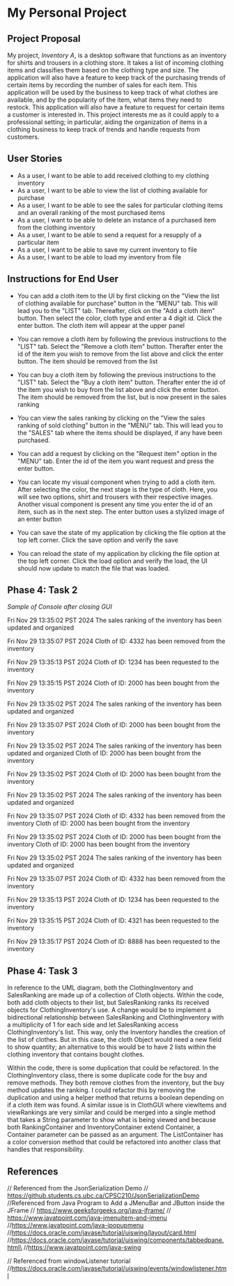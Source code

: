 # My Personal Project
## **Project Proposal**
My project, *Inventory A*, is a desktop software that functions as an inventory for shirts and trousers in a clothing store. It takes a list of incoming clothing items and classifies them based on the clothing type and size.  The application will also have a feature to keep track of the purchasing trends of certain items by recording the number of sales for each item. This application will be used by the business to keep track of what clothes are available, and by the popularity of the item, what items they need to restock. This application will also have a feature to request for certain items a customer is interested in. This project interests me as it could apply to a professional setting; in particular, aiding the organization of items in a clothing business to keep track of trends and handle requests from customers.


## **User Stories**
- As a user, I want to be able to add received clothing to my clothing inventory
- As a user, I want to be able to view the list of clothing available for purchase
- As a user, I want to be able to see the sales for particular clothing items and an overall ranking of the most purchased items
- As a user, I want to be able to delete an instance of a purchased item from the clothing inventory
- As a user, I want to be able to send a request for a resupply of a particular item
- As a user, I want to be able to save my current inventory to file
- As a user, I want to be able to load my inventory from file


## Instructions for End User

- You can  add a cloth item to the UI by first clicking on the "View the list of clothing available for purchase" button in the "MENU" tab. This will lead you to the "LIST" tab. Thereafter, click on the "Add a cloth item" button. Then select the color, cloth type and enter a 4 digit id. Click the enter button. The cloth item will appear at the upper panel
- You can remove a cloth item by following the previous instructions to the "LIST" tab. Select the "Remove a cloth item" button. Therafter enter the id of the item you wish to remove from the list above and click the enter button. The item should be removed from the list

- You can buy a cloth item by following the previous instructions to the "LIST" tab. Select the "Buy a cloth item" button. Therafter enter the id of the item you wish to buy from the list above and click the enter button. The item should be removed from the list, but is now present in the sales ranking

- You can view the sales ranking by clicking on the "View the sales ranking of sold clothing" button in the "MENU" tab. This will lead you to the "SALES" tab where the items should be displayed, if any have been purchased.
- You can add a request by clicking on the "Request item" option in the "MENU" tab. Enter the id of the item you want request and press the enter button.
- You can locate my visual component when trying to add a cloth item. After selecting the color, the next stage is the type of cloth. Here, you will see two options, shirt and trousers with their respective images. Another visual component is present any time you enter the id of an item, such as in the next step. The enter button uses a stylized image of an enter button
- You can save the state of my application by clicking the file option at the top left corner. Click the save option and verify the save
- You can reload the state of my application by clicking the file option at the top left corner. Click the load option and verify the load, the UI should now update to match the file that was loaded.



## Phase 4: Task 2
*Sample of Console after closing GUI*

Fri Nov 29 13:35:02 PST 2024
The sales ranking of the inventory has been updated and organized

Fri Nov 29 13:35:07 PST 2024
Cloth of ID: 4332 has been removed from the inventory

Fri Nov 29 13:35:13 PST 2024
Cloth of ID: 1234 has been requested to the inventory

Fri Nov 29 13:35:15 PST 2024
Cloth of ID: 2000 has been bought from the inventory

Fri Nov 29 13:35:02 PST 2024
The sales ranking of the inventory has been updated and organized

Fri Nov 29 13:35:07 PST 2024
Cloth of ID: 2000 has been bought from the inventory

Fri Nov 29 13:35:02 PST 2024
The sales ranking of the inventory has been updated and organized
Cloth of ID: 2000 has been bought from the inventory

Fri Nov 29 13:35:02 PST 2024
Cloth of ID: 2000 has been bought from the inventory

Fri Nov 29 13:35:02 PST 2024
The sales ranking of the inventory has been updated and organized

Fri Nov 29 13:35:07 PST 2024
Cloth of ID: 4332 has been removed from the inventory
Cloth of ID: 2000 has been bought from the inventory

Fri Nov 29 13:35:02 PST 2024
Cloth of ID: 2000 has been bought from the inventory
Cloth of ID: 2000 has been bought from the inventory

Fri Nov 29 13:35:02 PST 2024
The sales ranking of the inventory has been updated and organized

Fri Nov 29 13:35:07 PST 2024
Cloth of ID: 4332 has been removed from the inventory

Fri Nov 29 13:35:13 PST 2024
Cloth of ID: 1234 has been requested to the inventory

Fri Nov 29 13:35:15 PST 2024
Cloth of ID: 4321 has been requested to the inventory

Fri Nov 29 13:35:17 PST 2024
Cloth of ID: 8888 has been requested to the inventory




## Phase 4: Task 3
In reference to the UML diagram, both the ClothingInventory and SalesRanking are made up of a collection of Cloth objects. Within the code, both add cloth objects to their list, but SalesRanking ranks its received objects for ClothingInventory's use. A change would be to implement a bidirectional relationship between SalesRanking and ClothingInventory with a multiplicity of 1 for each side and let SalesRanking access ClothingInventory's list. This way, only the Inventory handles the creation of the list of clothes. But in this case, the cloth Object would need a new field to show quantity; an alternative to this would be to have 2 lists within the clothing inventory that contains bought clothes. 

Within the code, there is some duplication that could be refactored. In the ClothingInventory class, there is some duplicate code for the buy and remove methods. They both remove clothes from the inventory, but the buy method updates the ranking. I could refactor this by removing the duplication and using a helper method that returns a boolean depending on if a cloth item was found. A similar issue is in ClothGUI where viewItems and viewRankings are very similar and could be merged into a single method that takes a String parameter to show what is being viewed and because both RankingContainer and InventoryContainer extend Container, a Container parameter can be passed as an argument. The ListContainer has a color conversion method that could be refactored into another class that handles that responsibility.



## References
// Referenced from the JsonSerialization Demo
// https://github.students.cs.ubc.ca/CPSC210/JsonSerializationDemo
//Referenced from  Java Program to Add a JMenuBar and JButton inside the JFrame
// https://www.geeksforgeeks.org/java-jframe/
// https://www.javatpoint.com/java-jmenuitem-and-jmenu
//https://www.javatpoint.com/java-jpopupmenu
//https://docs.oracle.com/javase/tutorial/uiswing/layout/card.html
//https://docs.oracle.com/javase/tutorial/uiswing/components/tabbedpane.html\
//https://www.javatpoint.com/java-swing

// Referenced from windowListener tutorial
//https://docs.oracle.com/javase/tutorial/uiswing/events/windowlistener.html